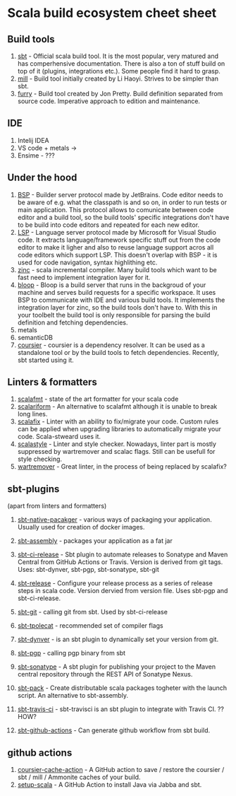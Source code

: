 # Scala build ecosystem cheet sheet


## Build tools

1. [sbt](https://www.scala-sbt.org/) - Official scala build tool. It is the most popular, very matured and has comperhensive documentation. 
  There is also a ton of stuff build on top of it (plugins, integrations etc.). Some people find it hard to grasp.
3. [mill](https://github.com/com-lihaoyi/mill) - Build tool initially created by Li Haoyi. Strives to be simpler than sbt.
4. [furry](https://github.com/propensive/fury) - Build tool created by Jon Pretty. Build definition separated from source code. Imperative approach to edition and maintenance.

## IDE

1. Intelij IDEA
2. VS code + metals -> 
3. Ensime - ???

## Under the hood

1. [BSP](https://build-server-protocol.github.io/) - Builder server protocol made by JetBrains. Code editor needs to be aware of e.g. what the classpath is and so on, in order to run tests or main application. This protocol allows to comunicate between code editor and a build tool, so the build tools' specific integrations don't have to be build into code editors and repeated for each new editor. 
2. [LSP](https://microsoft.github.io/language-server-protocol/) - Language server protocol made by Microsoft for Visual Studio code. It extracts language/framework specific stuff out from the code editor to make it ligher and also to reuse language support acros all code editors which support LSP. This doesn't overlap with BSP - it is used for code navigation, syntax highlithing etc.
3. [zinc](https://github.com/sbt/zinc) - scala incremental compiler. Many build tools which want to be fast need to implement integration layer for it.
4. [bloop](https://scalacenter.github.io/bloop/) - Bloop is a build server that runs in the backgroud of your machine and serves build requests for a specific workspace. It uses BSP to communicate with IDE and various build tools. It implements the integration layer for zinc, so the build tools don't have to. With this in your toolbelt the build tool is only responsible for parsing the build definition and fetching dependencies.
5. metals
6. semanticDB
7. [coursier](https://github.com/coursier/coursier) - coursier is a dependency resolver. It can be used as a standalone tool or by the build tools to fetch dependencies. Recently, sbt started using it.

## Linters & formatters
1. [scalafmt](https://scalameta.org/scalafmt/) - state of the art formatter for your scala code
2. [scalariform](https://github.com/scala-ide/scalariform) - An alternative to scalafmt although it is unable to break long lines.
3. [scalafix](https://github.com/scalacenter/scalafix) - Linter with an ability to fix/migrate your code. Custom rules can be applied when upgrading libraries to automatically migrate your code. Scala-stweard uses it.
4. [scalastyle](http://www.scalastyle.org/) - Linter and style checker. Nowadays, linter part is mostly suppressed by wartremover and scalac flags. Still can be usefull for style checking.
5. [wartremover](https://www.wartremover.org/) - Great linter, in the process of being replaced by scalafix?

## sbt-plugins
(apart from linters and formatters)
1. [sbt-native-pacakger](https://github.com/sbt/sbt-native-packager) - various ways of packaging your application. Usually used for creation of docker images.
2. [sbt-assembly](https://github.com/sbt/sbt-assembly) - packages your application as a fat jar
3. [sbt-ci-release](https://github.com/olafurpg/sbt-ci-release) - Sbt plugin to automate releases to Sonatype and Maven Central from GitHub Actions or Travis. Version is derived from git tags. Uses: sbt-dynver, sbt-pgp, sbt-sonatype, sbt-git

4. [sbt-release](https://github.com/sbt/sbt-release) - Configure your release process as a series of release steps in scala code. Version dervied from version file. Uses sbt-pgp and sbt-ci-release.
5. [sbt-git](https://github.com/sbt/sbt-git) - calling git from sbt. Used by sbt-ci-release
6. [sbt-tpolecat](https://github.com/DavidGregory084/sbt-tpolecat) - recommended set of compiler flags
7. [sbt-dynver](https://github.com/dwijnand/sbt-dynver) - is an sbt plugin to dynamically set your version from git.
8. [sbt-pgp](https://github.com/sbt/sbt-pgp) - calling pgp binary from sbt
9. [sbt-sonatype](https://github.com/xerial/sbt-sonatype) - A sbt plugin for publishing your project to the Maven central repository through the REST API of Sonatype Nexus.
10. [sbt-pack](https://github.com/xerial/sbt-pack) - Create distributable scala packages togheter with the launch script. An alternative to sbt-assembly.
11. [sbt-travis-ci](https://github.com/dwijnand/sbt-travisci) - sbt-travisci is an sbt plugin to integrate with Travis CI. ?? HOW?
12. [sbt-github-actions](https://github.com/djspiewak/sbt-github-actions) - Can generate github workflow from sbt build.

## github actions
1. [coursier-cache-action](https://github.com/coursier/cache-action) - A GitHub action to save / restore the coursier / sbt / mill / Ammonite caches of your build.
2. [setup-scala](https://github.com/olafurpg/setup-scala) - A GitHub Action to install Java via Jabba and sbt.

